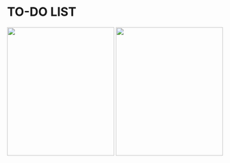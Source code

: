 # TO-DO LIST
<img src="imag/Screenshot(110).png" width ="250px" height="300px">
<img src="imag/Screenshot(111).png" width ="250px" height="300px">
